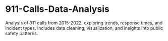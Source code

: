 # 911-Calls-Data-Analysis
Analysis of 911 calls from 2015-2022, exploring trends, response times, and incident types. Includes data cleaning, visualization, and insights into public safety patterns.
